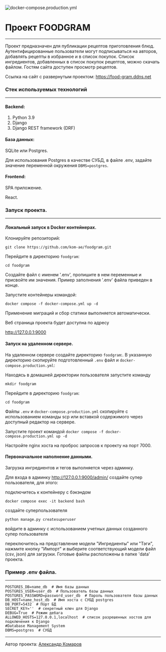 ![docker-compose.production.yml](https://github.com/kom-ae/foodgram/actions/workflows/main.yml/badge.svg)

# Проект FOODGRAM
___
Проект предназначен для публикации рецептов приготовления блюд. Аутентифицированные пользователи могут подписываться на авторов,
добавлять рецепты в избранное и в список покупок. Список ингредиентов, добавленных в список покупок рецептов, можно скачать файлом. 
Гостям сайта доступен просмотр рецептов.

Ссылка на сайт с развернутым проектом: https://food-gram.ddns.net

### Стек используемых технологий
___
#### Backend:
1. Python 3.9
2. Django
3. Django REST framework (DRF)

#### База данных:
SQLite или Postgres.

Для использования Postgres в качестве СУБД,  в файле .env, задайте значение переменной окружения `DBMS=postgres`.

#### Frontend:
SPA приложение.

React.

### Запуск проекта.
___
#### Локальный запуск в Docker контейнерах.

Клонируйте репозиторий:

`git clone https://github.com/kom-ae/foodgram.git`

Перейдите в директорию `foodgram`:

`cd foodgram`

Создайте файл с именем '.env', пропишите в нем  переменные и присвойте им значения.
Пример заполнения '.env' файла приведен в конце.

Запустите контейнеры командой:

`docker compose -f docker-compose.yml up -d`

Применение миграций и сбор статики выполняется автоматически.

Веб страница проекта будет доступна по адресу

http://127.0.0.1:9000

#### Запуск на удаленном сервере.
На удаленном сервере создайте директорию `foodgram`:. В указанную директорию скопируйте подготовленный `.env` файл и `docker-compose.production.yml`:

Находясь в домашней директории пользователя запустите команду

`mkdir foodgram`

Перейдите в директорию `foodgram`:

`cd foodgram`

Файлы `.env` и `docker-compose.production.yml` скопируйте с использованием команды scp или вставкой содержимого через доступный редактор на сервере. 

Запустите проект командой
`docker compose -f docker-compose.production.yml up -d`

Настройте nginx хоста на проброс запросов к проекту на порт 7000.

#### Первоначальное наполнение данными. 

Загрузка ингредиентов и тегов выполняется через админку.

Для входа в админку http://127.0.0.1:9000/admin/ создайте супер пользователя, для этого:

подключитесь к контейнеру с бэкэндом 

`docker compose exec -it backend bash`

создайте суперпользователя

`python manage.py createsuperuser`

войдите в админку с использованием учетных данных созданного супер пользователя

переключитесь на представление модели "Ингредиенты" или "Тэги", нажмите кнопку "Импорт" и выберите соответствующий модели файл (csv, json) для загрузки. Готовые файлы расположены в папке 'data' проекта.


### Пример .env файла.
___

```
POSTGRES_DB=name_db  # Имя базы данных 
POSTGRES_USER=user_db  # Пользователь базы данных
POSTGRES_PASSWORD=password_user_db  # Пароль пользователя базы данных
DB_HOST=name_host_db  # Имя хоста с СУБД postgres
DB_PORT=5432  # Порт БД
SECRET_KEY=''  # секретный ключ для Django
DEBUG=True  # Режим дебага
ALLOWED_HOSTS=127.0.0.1,localhost  # список разрешенных хостов для подключения к Django
#Database Management System
DBMS=postgres  # СУБД 
```

___
Автор проекта: [Александр Комаров](https://github.com/kom-ae/)
